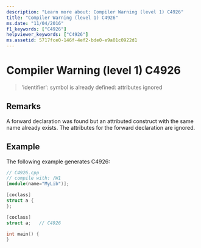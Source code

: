 ```yaml
---
description: "Learn more about: Compiler Warning (level 1) C4926"
title: "Compiler Warning (level 1) C4926"
ms.date: "11/04/2016"
f1_keywords: ["C4926"]
helpviewer_keywords: ["C4926"]
ms.assetid: 5717fce0-146f-4ef2-bde0-e9a01c0922d1
---
```

# Compiler Warning (level 1) C4926

> 'identifier': symbol is already defined: attributes ignored

## Remarks

A forward declaration was found but an attributed construct with the same name already exists. The attributes for the forward declaration are ignored.

## Example

The following example generates C4926:

```cpp
// C4926.cpp
// compile with: /W1
[module(name="MyLib")];

[coclass]
struct a {
};

[coclass]
struct a;   // C4926

int main() {
}
```
